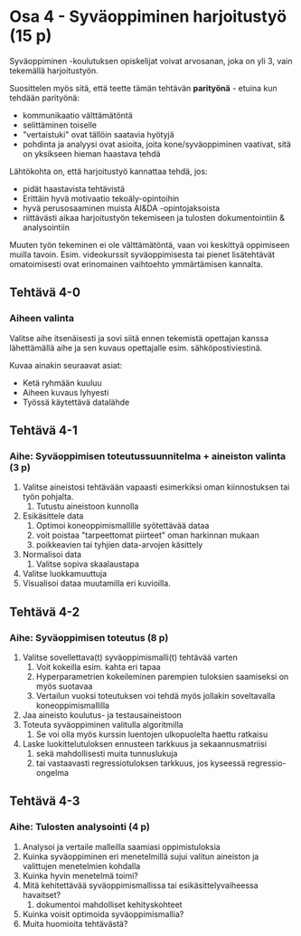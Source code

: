 # Osa 4 - Syväoppiminen harjoitustyö (15 p)

Syväoppiminen -koulutuksen opiskelijat voivat arvosanan, joka on yli 3, vain tekemällä
harjoitustyön.

Suosittelen myös sitä, että teette tämän tehtävän **parityönä** - etuina kun tehdään parityönä: 

* kommunikaatio välttämätöntä 
* selittäminen toiselle 
* "vertaistuki" ovat tällöin saatavia hyötyjä
* pohdinta ja analyysi ovat asioita, joita kone/syväoppiminen vaativat, sitä on yksikseen hieman haastava tehdä

Lähtökohta on, että harjoitustyö kannattaa tehdä, jos:
* pidät haastavista tehtävistä
* Erittäin hyvä motivaatio tekoäly-opintoihin
* hyvä perusosaaminen muista AI&DA -opintojaksoista
* riittävästi aikaa harjoitustyön tekemiseen ja tulosten dokumentointiin & analysointiin

Muuten työn tekeminen ei ole välttämätöntä, vaan voi keskittyä oppimiseen muilla tavoin. Esim. videokurssit syväoppimisesta 
tai pienet lisätehtävät omatoimisesti ovat erinomainen
vaihtoehto ymmärtämisen kannalta.


## Tehtävä 4-0
### Aiheen valinta

Valitse aihe itsenäisesti ja sovi siitä ennen tekemistä opettajan kanssa lähettämällä aihe ja
sen kuvaus opettajalle esim. sähköpostiviestinä.

Kuvaa ainakin seuraavat asiat:

* Ketä ryhmään kuuluu
* Aiheen kuvaus lyhyesti
* Työssä käytettävä datalähde

## Tehtävä 4-1
### Aihe: Syväoppimisen toteutussuunnitelma + aineiston valinta (3 p)

1. Valitse aineistosi tehtävään vapaasti esimerkiksi oman kiinnostuksen tai työn pohjalta. 
   1. Tutustu aineistoon kunnolla
2. Esikäsittele data 
   1. Optimoi koneoppimismallille syötettävää dataa
   2. voit poistaa "tarpeettomat piirteet" oman harkinnan mukaan
   3. poikkeavien tai tyhjien data-arvojen käsittely
3. Normalisoi data 
   1. Valitse sopiva skaalaustapa
4. Valitse luokkamuuttuja 
5. Visualisoi dataa muutamilla eri kuvioilla. 

## Tehtävä 4-2
### Aihe: Syväoppimisen toteutus (8 p)

1. Valitse sovellettava(t) syväoppimismalli(t) tehtävää varten
   1. Voit kokeilla esim. kahta eri tapaa
   2. Hyperparametrien kokeileminen parempien tuloksien saamiseksi on myös suotavaa
   3. Vertailun vuoksi toteutuksen voi tehdä myös jollakin soveltavalla koneoppimismallilla
2. Jaa aineisto koulutus- ja testausaineistoon
3. Toteuta syväoppiminen valitulla algoritmilla
   1. Se voi olla myös kurssin luentojen ulkopuolelta haettu ratkaisu
4. Laske luokittelutuloksen ennusteen tarkkuus ja sekaannusmatriisi 
   1. sekä mahdollisesti muita tunnuslukuja
   2. tai vastaavasti regressiotuloksen tarkkuus, jos kyseessä regressio-ongelma

## Tehtävä 4-3
### Aihe: Tulosten analysointi (4 p)

1. Analysoi ja vertaile malleilla saamiasi oppimistuloksia
2. Kuinka syväoppiminen eri menetelmillä sujui valitun aineiston ja valittujen menetelmien kohdalla
3. Kuinka hyvin menetelmä toimi?
4. Mitä kehitettävää syväoppimismallissa tai esikäsittelyvaiheessa havaitset? 
   1. dokumentoi mahdolliset kehityskohteet
5. Kuinka voisit optimoida syväoppimismallia?
6. Muita huomioita tehtävästä?

